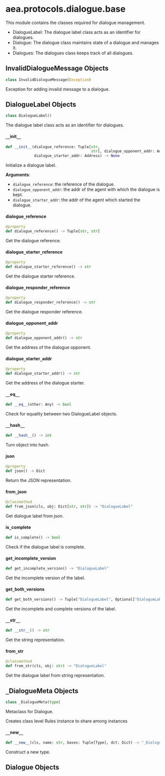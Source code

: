 <a id="aea.protocols.dialogue.base"></a>

# aea.protocols.dialogue.base

This module contains the classes required for dialogue management.

- DialogueLabel: The dialogue label class acts as an identifier for dialogues.
- Dialogue: The dialogue class maintains state of a dialogue and manages it.
- Dialogues: The dialogues class keeps track of all dialogues.

<a id="aea.protocols.dialogue.base.InvalidDialogueMessage"></a>

## InvalidDialogueMessage Objects

```python
class InvalidDialogueMessage(Exception)
```

Exception for adding invalid message to a dialogue.

<a id="aea.protocols.dialogue.base.DialogueLabel"></a>

## DialogueLabel Objects

```python
class DialogueLabel()
```

The dialogue label class acts as an identifier for dialogues.

<a id="aea.protocols.dialogue.base.DialogueLabel.__init__"></a>

#### `__`init`__`

```python
def __init__(dialogue_reference: Tuple[str,
                                       str], dialogue_opponent_addr: Address,
             dialogue_starter_addr: Address) -> None
```

Initialize a dialogue label.

**Arguments**:

- `dialogue_reference`: the reference of the dialogue.
- `dialogue_opponent_addr`: the addr of the agent with which the dialogue is kept.
- `dialogue_starter_addr`: the addr of the agent which started the dialogue.

<a id="aea.protocols.dialogue.base.DialogueLabel.dialogue_reference"></a>

#### dialogue`_`reference

```python
@property
def dialogue_reference() -> Tuple[str, str]
```

Get the dialogue reference.

<a id="aea.protocols.dialogue.base.DialogueLabel.dialogue_starter_reference"></a>

#### dialogue`_`starter`_`reference

```python
@property
def dialogue_starter_reference() -> str
```

Get the dialogue starter reference.

<a id="aea.protocols.dialogue.base.DialogueLabel.dialogue_responder_reference"></a>

#### dialogue`_`responder`_`reference

```python
@property
def dialogue_responder_reference() -> str
```

Get the dialogue responder reference.

<a id="aea.protocols.dialogue.base.DialogueLabel.dialogue_opponent_addr"></a>

#### dialogue`_`opponent`_`addr

```python
@property
def dialogue_opponent_addr() -> str
```

Get the address of the dialogue opponent.

<a id="aea.protocols.dialogue.base.DialogueLabel.dialogue_starter_addr"></a>

#### dialogue`_`starter`_`addr

```python
@property
def dialogue_starter_addr() -> str
```

Get the address of the dialogue starter.

<a id="aea.protocols.dialogue.base.DialogueLabel.__eq__"></a>

#### `__`eq`__`

```python
def __eq__(other: Any) -> bool
```

Check for equality between two DialogueLabel objects.

<a id="aea.protocols.dialogue.base.DialogueLabel.__hash__"></a>

#### `__`hash`__`

```python
def __hash__() -> int
```

Turn object into hash.

<a id="aea.protocols.dialogue.base.DialogueLabel.json"></a>

#### json

```python
@property
def json() -> Dict
```

Return the JSON representation.

<a id="aea.protocols.dialogue.base.DialogueLabel.from_json"></a>

#### from`_`json

```python
@classmethod
def from_json(cls, obj: Dict[str, str]) -> "DialogueLabel"
```

Get dialogue label from json.

<a id="aea.protocols.dialogue.base.DialogueLabel.is_complete"></a>

#### is`_`complete

```python
def is_complete() -> bool
```

Check if the dialogue label is complete.

<a id="aea.protocols.dialogue.base.DialogueLabel.get_incomplete_version"></a>

#### get`_`incomplete`_`version

```python
def get_incomplete_version() -> "DialogueLabel"
```

Get the incomplete version of the label.

<a id="aea.protocols.dialogue.base.DialogueLabel.get_both_versions"></a>

#### get`_`both`_`versions

```python
def get_both_versions() -> Tuple["DialogueLabel", Optional["DialogueLabel"]]
```

Get the incomplete and complete versions of the label.

<a id="aea.protocols.dialogue.base.DialogueLabel.__str__"></a>

#### `__`str`__`

```python
def __str__() -> str
```

Get the string representation.

<a id="aea.protocols.dialogue.base.DialogueLabel.from_str"></a>

#### from`_`str

```python
@classmethod
def from_str(cls, obj: str) -> "DialogueLabel"
```

Get the dialogue label from string representation.

<a id="aea.protocols.dialogue.base._DialogueMeta"></a>

## `_`DialogueMeta Objects

```python
class _DialogueMeta(type)
```

Metaclass for Dialogue.

Creates class level Rules instance to share among instances

<a id="aea.protocols.dialogue.base._DialogueMeta.__new__"></a>

#### `__`new`__`

```python
def __new__(cls, name: str, bases: Tuple[Type], dct: Dict) -> "_DialogueMeta"
```

Construct a new type.

<a id="aea.protocols.dialogue.base.Dialogue"></a>

## Dialogue Objects

